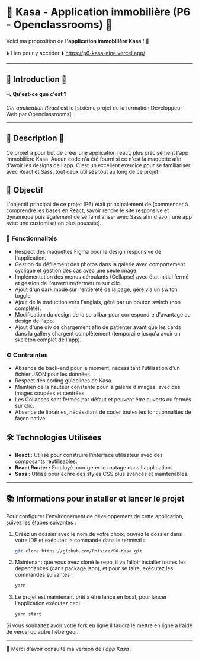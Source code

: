 # 🚀 Kasa - Application immobilière (P6 - Openclassrooms) 🚀

Voici ma proposition de **l'application immobilière Kasa** ! 👋

⬇️ Lien pour y accéder ⬇️
https://p6-kasa-nine.vercel.app/

---

## 📌 Introduction 📌

🔍 **Qu'est-ce que c'est ?**

*Cet application React* est le [sixième projet de la formation Développeur Web par Openclassrooms].

---

## 📖 Description 📖
Ce projet a pour but de créer une application react, plus précisément l'app immobilière Kasa. Aucun code n'a été fourni si ce n'est la maquette afin d'avoir les designs de l'app. C'est un excellent exercice pour se familiariser avec React et Sass, tout deux utilisés tout au long de ce projet. 

## 🎯 Objectif

L'objectif principal de ce projet (P6) était principalement de [commencer à comprendre les bases en React, savoir rendre le site responsive et dynamique puis également de se familiariser avec Sass afin d'avoir une app avec une customisation plus poussée].

### 🚀 Fonctionnalités

- Respect des maquettes Figma pour le design responsive de l'application.
- Gestion du défilement des photos dans la galerie avec comportement cyclique et gestion des cas avec une seule image.
- Implémentation des menus déroulants (Collapse) avec état initial fermé et gestion de l'ouverture/fermeture sur clic.
- Ajout d'un dark mode sur l'entiereté de la page, géré via un switch toggle.
- Ajout de la traduction vers l'anglais, géré par un bouton switch (non complété).
- Modification du design de la scrollbar pour correspondre d'avantage au design de l'app.
- Ajout d'une div de chargement afin de patienter avant que les cards dans la gallery chargent complètement (temporaire jusqu'a avoir un skeleton complet de l'app).


### ⚙️ Contraintes

- Absence de back-end pour le moment, nécessitant l'utilisation d'un fichier JSON pour les données.
- Respect des coding guidelines de Kasa.
- Maintien de la hauteur constante pour la galerie d'images, avec des images coupées et centrées.
- Les Collapses sont fermés par défaut et peuvent être ouverts ou fermés sur clic.
- Absence de librairies, nécéssitant de coder toutes les fonctionnalités de façon native.

## 🛠 Technologies Utilisées

- **React :** Utilisé pour construire l'interface utilisateur avec des composants réutilisables.
- **React Router :** Employé pour gérer le routage dans l'application.
- **Sass :** Utilisé pour écrire des styles CSS plus avancés et maintenables.

---

## 📚 Informations pour installer et lancer le projet

 Pour configurer l'environnement de développement de cette application, suivez les étapes suivantes :

1. Crééz un dossier avec le nom de votre choix, ouvrez le dossier dans votre IDE et exécutez la commande dans le terminal :

    ```bash
    git clone https://github.com/Phisicz/P6-Kasa.git
    ```

2. Maintenant que vous avez cloné le repo, il va falloir installer toutes les dépendances (dans package.json), et pour se faire, exécutez les commandes suivantes :

    ```bash
    yarn
    ```

3. Le projet est maintenant prêt à être lancé en local, pour lancer l'application exécutez ceci :

    ```bash
    yarn start
    ```

Si vous souhaitez avoir votre fork en ligne il faudra le mettre en ligne à l'aide de vercel ou autre hébergeur.

---

🤝 Merci d'avoir consulté ma version de *l'app Kasa* !
